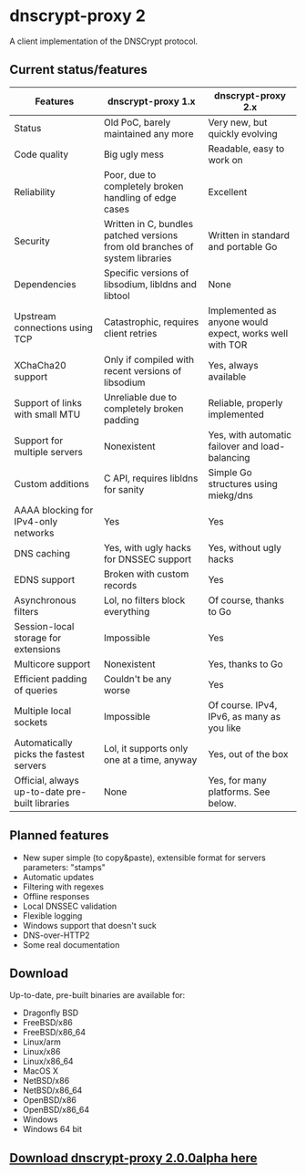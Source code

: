 # dnscrypt-proxy 2

A client implementation of the DNSCrypt protocol.

## Current status/features

| Features                                        | dnscrypt-proxy 1.x                                                           | dnscrypt-proxy 2.x                                      |
| ----------------------------------------------- | ---------------------------------------------------------------------------- | ------------------------------------------------------- |
| Status                                          | Old PoC, barely maintained any more                                          | Very new, but quickly evolving                          |
| Code quality                                    | Big ugly mess                                                                | Readable, easy to work on                               |
| Reliability                                     | Poor, due to completely broken handling of edge cases                        | Excellent                                               |
| Security                                        | Written in C, bundles patched versions from old branches of system libraries | Written in standard and portable Go                     |
| Dependencies                                    | Specific versions of libsodium, libldns and libtool                          | None                                                    |
| Upstream connections using TCP                  | Catastrophic, requires client retries                                        | Implemented as anyone would expect, works well with TOR |
| XChaCha20 support                               | Only if compiled with recent versions of libsodium                           | Yes, always available                                   |
| Support of links with small MTU                 | Unreliable due to completely broken padding                                  | Reliable, properly implemented                          |
| Support for multiple servers                    | Nonexistent                                                                  | Yes, with automatic failover and load-balancing         |
| Custom additions                                | C API, requires libldns for sanity                                           | Simple Go structures using miekg/dns                    |
| AAAA blocking for IPv4-only networks            | Yes                                                                          | Yes                                                     |
| DNS caching                                     | Yes, with ugly hacks for DNSSEC support                                      | Yes, without ugly hacks                                 |
| EDNS support                                    | Broken with custom records                                                   | Yes                                                     |
| Asynchronous filters                            | Lol, no filters block everything                                             | Of course, thanks to Go                                 |
| Session-local storage for extensions            | Impossible                                                                   | Yes                                                     |
| Multicore support                               | Nonexistent                                                                  | Yes, thanks to Go                                       |
| Efficient padding of queries                    | Couldn't be any worse                                                        | Yes                                                     |
| Multiple local sockets                          | Impossible                                                                   | Of course. IPv4, IPv6, as many as you like              |
| Automatically picks the fastest servers         | Lol, it supports only one at a time, anyway                                  | Yes, out of the box                                     |
| Official, always up-to-date pre-built libraries | None                                                                         | Yes, for many platforms. See below.                     |

## Planned features

* New super simple (to copy&paste), extensible format for servers parameters: "stamps"
* Automatic updates
* Filtering with regexes
* Offline responses
* Local DNSSEC validation
* Flexible logging
* Windows support that doesn't suck
* DNS-over-HTTP2
* Some real documentation

## Download

Up-to-date, pre-built binaries are available for:

* Dragonfly BSD
* FreeBSD/x86
* FreeBSD/x86_64
* Linux/arm
* Linux/x86
* Linux/x86_64
* MacOS X
* NetBSD/x86
* NetBSD/x86_64
* OpenBSD/x86
* OpenBSD/x86_64
* Windows
* Windows 64 bit

## [Download dnscrypt-proxy 2.0.0alpha here](https://github.com/jedisct1/dnscrypt-proxy/releases)